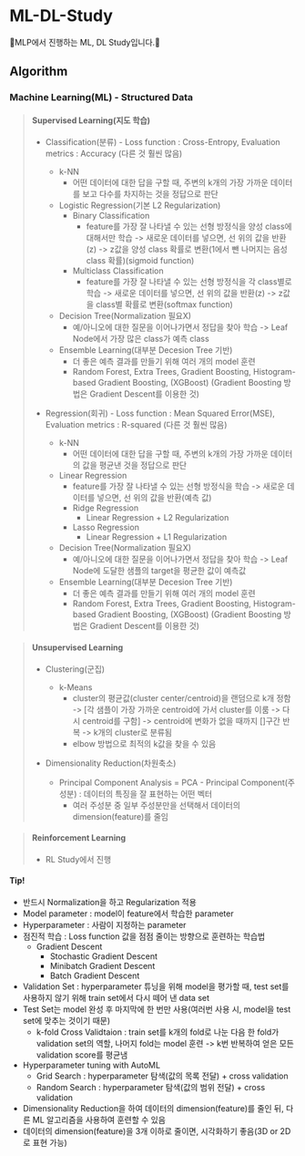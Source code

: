 # ML-DL-Study
📘MLP에서 진행하는 ML, DL Study입니다.📘 

## Algorithm

### Machine Learning(ML) - Structured Data

> #### Supervised Learning(지도 학습)
>
> - Classification(분류) - Loss function : Cross-Entropy, Evaluation metrics : Accuracy (다른 것 훨씬 많음)
>   - k-NN
>     - 어떤 데이터에 대한 답을 구할 때, 주변의 k개의 가장 가까운 데이터를 보고 다수를 차지하는 것을 정답으로 판단
>   - Logistic Regression(기본 L2 Regularization)
>     - Binary Classification
>       - feature를 가장 잘 나타낼 수 있는 선형 방정식을 양성 class에 대해서만 학습 -> 새로운 데이터를 넣으면, 선 위의 값을 반환(z) -> z값을 양성 class 확률로 변환(1에서 뺀 나머지는 음성 class 확률)(sigmoid function)
>     - Multiclass Classification
>       - feature를 가장 잘 나타낼 수 있는 선형 방정식을 각 class별로 학습 -> 새로운 데이터를 넣으면, 선 위의 값을 반환(z) -> z값을 class별 확률로 변환(softmax function)
>   - Decision Tree(Normalization 필요X)
>     - 예/아니오에 대한 질문을 이어나가면서 정답을 찾아 학습 -> Leaf Node에서 가장 많은 class가 예측 class
>   - Ensemble Learning(대부분 Decesion Tree 기반)
>     - 더 좋은 예측 결과를 만들기 위해 여러 개의 model 훈련
>     - Random Forest, Extra Trees, Gradient Boosting, Histogram-based Gradient Boosting, (XGBoost) (Gradient Boosting 방법은 Gradient Descent를 이용한 것)
>
> - Regression(회귀) - Loss function : Mean Squared Error(MSE), Evaluation metrics : R-squared (다른 것 훨씬 많음)
>   - k-NN
>     - 어떤 데이터에 대한 답을 구할 때, 주변의 k개의 가장 가까운 데이터의 값을 평균낸 것을 정답으로 판단
>   - Linear Regression
>     - feature를 가장 잘 나타낼 수 있는 선형 방정식을 학습 -> 새로운 데이터를 넣으면, 선 위의 값을 반환(예측 값)
>     - Ridge Regression
>       - Linear Regression + L2 Regularization
>     - Lasso Regression
>       - Linear Regression + L1 Regularization
>   - Decision Tree(Normalization 필요X)
>     - 예/아니오에 대한 질문을 이어나가면서 정답을 찾아 학습 -> Leaf Node에 도달한 샘플의 target을 평균한 값이 예측값
>   - Ensemble Learning(대부분 Decesion Tree 기반)
>     - 더 좋은 예측 결과를 만들기 위해 여러 개의 model 훈련
>     - Random Forest, Extra Trees, Gradient Boosting, Histogram-based Gradient Boosting, (XGBoost) (Gradient Boosting 방법은 Gradient Descent를 이용한 것)

> #### Unsupervised Learning
>
> - Clustering(군집)
>   - k-Means
>     - cluster의 평균값(cluster center/centroid)을 랜덤으로 k개 정함 -> [각 샘플이 가장 가까운 centroid에 가서 cluster를 이룸 -> 다시 centroid를 구함] -> centroid에 변화가 없을 때까지 []구간 반복 -> k개의 cluster로 분류됨
>     - elbow 방법으로 최적의 k값을 찾을 수 있음
> 
> - Dimensionality Reduction(차원축소)
>   - Principal Component Analysis = PCA - Principal Component(주성분) : 데이터의 특징을 잘 표현하는 어떤 벡터
>     - 여러 주성분 중 일부 주성분만을 선택해서 데이터의 dimension(feature)를 줄임


> #### Reinforcement Learning
> - RL Study에서 진행

#### Tip!
- 반드시 Normalization을 하고 Regularization 적용
- Model parameter : model이 feature에서 학습한 parameter
- Hyperparameter : 사람이 지정하는 parameter
- 점진적 학습 : Loss function 값을 점점 줄이는 방향으로 훈련하는 학습법
  - Gradient Descent
    - Stochastic Gradient Descent
    - Minibatch Gradient Descent
    - Batch Gradient Descent
- Validation Set : hyperparameter 튜닝을 위해 model을 평가할 때, test set를 사용하지 않기 위해 train set에서 다시 떼어 낸 data set
- Test Set는 model 완성 후 마지막에 한 번만 사용(여러번 사용 시, model을 test set에 맞추는 것이기 때문)
  - k-fold Cross Validtaion : train set를 k개의 fold로 나눈 다음 한 fold가 validation set의 역할, 나머지 fold는 model 훈련 -> k번 반복하여 얻은 모든 validation score를 평균냄
- Hyperparameter tuning with AutoML
  - Grid Search : hyperparameter 탐색(값의 목록 전달) + cross validation
  - Random Search : hyperparameter 탐색(값의 범위 전달) + cross validation
- Dimensionality Reduction을 하여 데이터의 dimension(feature)를 줄인 뒤, 다른 ML 알고리즘을 사용하여 훈련할 수 있음
- 데이터의 dimension(feature)을 3개 이하로 줄이면, 시각화하기 좋음(3D or 2D로 표현 가능)
